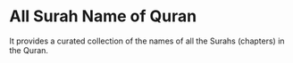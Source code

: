 # All Surah Name of Quran
It provides a curated collection of the names of all the Surahs (chapters) in the Quran.